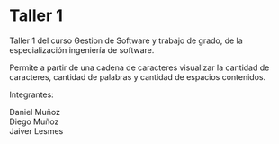 # Taller 1

Taller 1 del curso Gestion de Software y trabajo de grado, de la especialización ingeniería de software.

Permite a partir de una cadena de caracteres visualizar la cantidad de caracteres, cantidad de palabras y cantidad de espacios contenidos.


Integrantes:

Daniel Muñoz <br />
Diego Muñoz <br />
Jaiver Lesmes 

